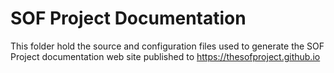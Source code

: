# SOF Project Documentation

This folder hold the source and configuration files used to generate the
SOF Project documentation web site published to
https://thesofproject.github.io
